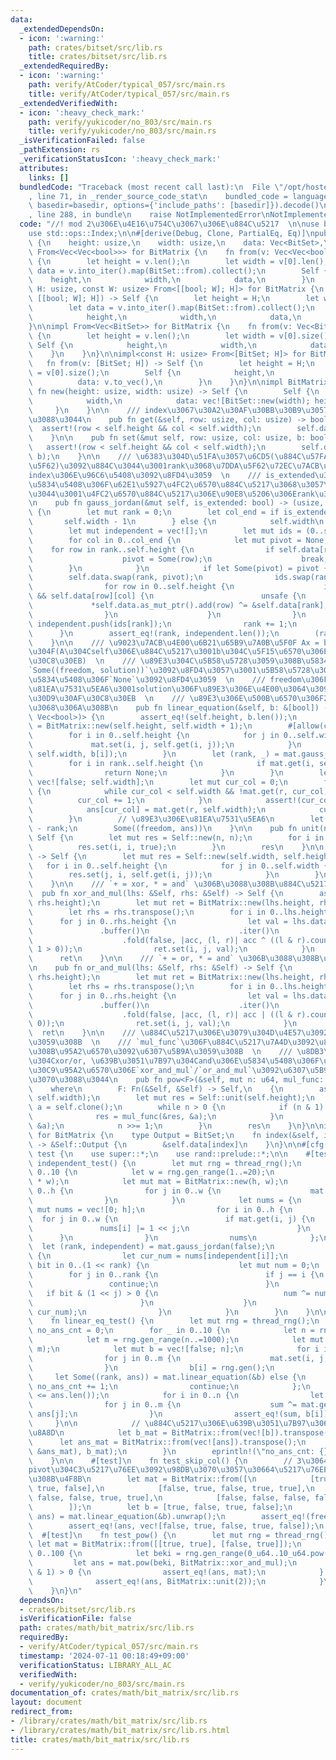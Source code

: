 ```yaml
---
data:
  _extendedDependsOn:
  - icon: ':warning:'
    path: crates/bitset/src/lib.rs
    title: crates/bitset/src/lib.rs
  _extendedRequiredBy:
  - icon: ':warning:'
    path: verify/AtCoder/typical_057/src/main.rs
    title: verify/AtCoder/typical_057/src/main.rs
  _extendedVerifiedWith:
  - icon: ':heavy_check_mark:'
    path: verify/yukicoder/no_803/src/main.rs
    title: verify/yukicoder/no_803/src/main.rs
  _isVerificationFailed: false
  _pathExtension: rs
  _verificationStatusIcon: ':heavy_check_mark:'
  attributes:
    links: []
  bundledCode: "Traceback (most recent call last):\n  File \"/opt/hostedtoolcache/Python/3.10.14/x64/lib/python3.10/site-packages/onlinejudge_verify/documentation/build.py\"\
    , line 71, in _render_source_code_stat\n    bundled_code = language.bundle(stat.path,\
    \ basedir=basedir, options={'include_paths': [basedir]}).decode()\n  File \"/opt/hostedtoolcache/Python/3.10.14/x64/lib/python3.10/site-packages/onlinejudge_verify/languages/rust.py\"\
    , line 288, in bundle\n    raise NotImplementedError\nNotImplementedError\n"
  code: "//! mod 2\u306E\u4E16\u754C\u3067\u306E\u884C\u5217  \n\nuse bitset::BitSet;\n\
    use std::ops::Index;\n\n#[derive(Debug, Clone, PartialEq, Eq)]\npub struct BitMatrix\
    \ {\n    height: usize,\n    width: usize,\n    data: Vec<BitSet>,\n}\n\nimpl\
    \ From<Vec<Vec<bool>>> for BitMatrix {\n    fn from(v: Vec<Vec<bool>>) -> Self\
    \ {\n        let height = v.len();\n        let width = v[0].len();\n        let\
    \ data = v.into_iter().map(BitSet::from).collect();\n        Self {\n        \
    \    height,\n            width,\n            data,\n        }\n    }\n}\n\nimpl<const\
    \ H: usize, const W: usize> From<[[bool; W]; H]> for BitMatrix {\n    fn from(v:\
    \ [[bool; W]; H]) -> Self {\n        let height = H;\n        let width = W;\n\
    \        let data = v.into_iter().map(BitSet::from).collect();\n        Self {\n\
    \            height,\n            width,\n            data,\n        }\n    }\n\
    }\n\nimpl From<Vec<BitSet>> for BitMatrix {\n    fn from(v: Vec<BitSet>) -> Self\
    \ {\n        let height = v.len();\n        let width = v[0].size();\n       \
    \ Self {\n            height,\n            width,\n            data: v,\n    \
    \    }\n    }\n}\n\nimpl<const H: usize> From<[BitSet; H]> for BitMatrix {\n \
    \   fn from(v: [BitSet; H]) -> Self {\n        let height = H;\n        let width\
    \ = v[0].size();\n        Self {\n            height,\n            width,\n  \
    \          data: v.to_vec(),\n        }\n    }\n}\n\nimpl BitMatrix {\n    pub\
    \ fn new(height: usize, width: usize) -> Self {\n        Self {\n            height,\n\
    \            width,\n            data: vec![BitSet::new(width); height],\n   \
    \     }\n    }\n\n    /// index\u3067\u30A2\u30AF\u30BB\u30B9\u3057\u3066\u3082\
    \u3088\u3044\n    pub fn get(&self, row: usize, col: usize) -> bool {\n      \
    \  assert!(row < self.height && col < self.width);\n        self.data[row][col]\n\
    \    }\n\n    pub fn set(&mut self, row: usize, col: usize, b: bool) {\n     \
    \   assert!(row < self.height && col < self.width);\n        self.data[row].set(col,\
    \ b);\n    }\n\n    /// \u6383\u304D\u51FA\u3057\u6CD5(\u884C\u57FA\u672C\u5909\
    \u5F62)\u3092\u884C\u3044\u3001rank\u3068\u7DDA\u5F62\u72EC\u7ACB\u306A\u884C\u306E\
    index\u306E\u96C6\u5408\u3092\u8FD4\u3059  \n    /// is_extended\u304Ctrue\u306E\
    \u5834\u5408\u306F\u62E1\u5927\u4FC2\u6570\u884C\u5217\u3068\u3057\u3066\u6271\
    \u3044\u3001\u4FC2\u6570\u884C\u5217\u306E\u90E8\u5206\u306Erank\u3092\u8FD4\u3059\
    \n    pub fn gauss_jordan(&mut self, is_extended: bool) -> (usize, Vec<usize>)\
    \ {\n        let mut rank = 0;\n        let col_end = if is_extended {\n     \
    \       self.width - 1\n        } else {\n            self.width\n        };\n\
    \        let mut independent = vec![];\n        let mut ids = (0..self.height).collect::<Vec<_>>();\n\
    \        for col in 0..col_end {\n            let mut pivot = None;\n        \
    \    for row in rank..self.height {\n                if self.data[row][col] {\n\
    \                    pivot = Some(row);\n                    break;\n        \
    \        }\n            }\n            if let Some(pivot) = pivot {\n        \
    \        self.data.swap(rank, pivot);\n                ids.swap(rank, pivot);\n\
    \                for row in 0..self.height {\n                    if row != rank\
    \ && self.data[row][col] {\n                        unsafe {\n               \
    \             *self.data.as_mut_ptr().add(row) ^= &self.data[rank];\n        \
    \                }\n                    }\n                }\n               \
    \ independent.push(ids[rank]);\n                rank += 1;\n            }\n  \
    \      }\n        assert_eq!(rank, independent.len());\n        (rank, independent)\n\
    \    }\n\n    /// \u9023\u7ACB\u4E00\u6B21\u65B9\u7A0B\u5F0F Ax = b\u3092\u89E3\
    \u304F(A\u304Cself\u306E\u884C\u5217\u3001b\u304C\u5F15\u6570\u306E\u30D9\u30AF\
    \u30C8\u30EB)  \n    /// \u89E3\u304C\u5B58\u5728\u3059\u308B\u5834\u5408\u306F\
    `Some((freedom, solution))`\u3092\u8FD4\u3057\u3001\u5B58\u5728\u3057\u306A\u3044\
    \u5834\u5408\u306F`None`\u3092\u8FD4\u3059  \n    /// freedom\u306F\u89E3\u306E\
    \u81EA\u7531\u5EA6\u3001solution\u306F\u89E3\u306E\u4E00\u3064\u3092\u8868\u3059\
    \u30D9\u30AF\u30C8\u30EB  \n    /// \u89E3\u306E\u500B\u6570\u306F2^freedom\u500B\
    \u3068\u306A\u308B\n    pub fn linear_equation(&self, b: &[bool]) -> Option<(usize,\
    \ Vec<bool>)> {\n        assert_eq!(self.height, b.len());\n        let mut mat\
    \ = BitMatrix::new(self.height, self.width + 1);\n        #[allow(clippy::needless_range_loop)]\n\
    \        for i in 0..self.height {\n            for j in 0..self.width {\n   \
    \             mat.set(i, j, self.get(i, j));\n            }\n            mat.set(i,\
    \ self.width, b[i]);\n        }\n        let (rank, _) = mat.gauss_jordan(true);\n\
    \        for i in rank..self.height {\n            if mat.get(i, self.width) {\n\
    \                return None;\n            }\n        }\n        let mut ans =\
    \ vec![false; self.width];\n        let mut cur_col = 0;\n        for r in 0..rank\
    \ {\n            while cur_col < self.width && !mat.get(r, cur_col) {\n      \
    \          cur_col += 1;\n            }\n            assert!(cur_col < self.width);\n\
    \            ans[cur_col] = mat.get(r, self.width);\n            cur_col += 1;\n\
    \        }\n        // \u89E3\u306E\u81EA\u7531\u5EA6\n        let freedom = self.width\
    \ - rank;\n        Some((freedom, ans))\n    }\n\n    pub fn unit(n: usize) ->\
    \ Self {\n        let mut res = Self::new(n, n);\n        for i in 0..n {\n  \
    \          res.set(i, i, true);\n        }\n        res\n    }\n\n    pub fn transpose(&self)\
    \ -> Self {\n        let mut res = Self::new(self.width, self.height);\n     \
    \   for i in 0..self.height {\n            for j in 0..self.width {\n        \
    \        res.set(j, i, self.get(i, j));\n            }\n        }\n        res\n\
    \    }\n\n    /// `+ = xor, * = and` \u306B\u3088\u308B\u884C\u5217\u7A4D\n  \
    \  pub fn xor_and_mul(lhs: &Self, rhs: &Self) -> Self {\n        assert_eq!(lhs.width,\
    \ rhs.height);\n        let mut ret = BitMatrix::new(lhs.height, rhs.width);\n\
    \        let rhs = rhs.transpose();\n        for i in 0..lhs.height {\n      \
    \      for j in 0..rhs.height {\n                let val = lhs.data[i]\n     \
    \               .buffer()\n                    .iter()\n                    .zip(rhs.data[j].buffer())\n\
    \                    .fold(false, |acc, (l, r)| acc ^ ((l & r).count_ones() &\
    \ 1 > 0));\n                ret.set(i, j, val);\n            }\n        }\n  \
    \      ret\n    }\n\n    /// `+ = or, * = and` \u306B\u3088\u308B\u884C\u5217\u7A4D\
    \n    pub fn or_and_mul(lhs: &Self, rhs: &Self) -> Self {\n        assert_eq!(lhs.width,\
    \ rhs.height);\n        let mut ret = BitMatrix::new(lhs.height, rhs.width);\n\
    \        let rhs = rhs.transpose();\n        for i in 0..lhs.height {\n      \
    \      for j in 0..rhs.height {\n                let val = lhs.data[i]\n     \
    \               .buffer()\n                    .iter()\n                    .zip(rhs.data[j].buffer())\n\
    \                    .fold(false, |acc, (l, r)| acc | ((l & r).count_ones() >\
    \ 0));\n                ret.set(i, j, val);\n            }\n        }\n      \
    \  ret\n    }\n\n    /// \u884C\u5217\u306E\u3079\u304D\u4E57\u3092\u8A08\u7B97\
    \u3059\u308B  \n    /// `mul_func`\u306F\u884C\u5217\u7A4D\u3092\u8A08\u7B97\u3059\
    \u308B\u95A2\u6570\u3092\u6307\u5B9A\u3059\u308B  \n    /// \u8DB3\u3057\u7B97\
    \u304Cxor/or, \u639B\u3051\u7B97\u304Cand\u306E\u5834\u5408\u306F\u30E1\u30BD\u30C3\
    \u30C9\u95A2\u6570\u306E`xor_and_mul`/`or_and_mul`\u3092\u6307\u5B9A\u3059\u308C\
    \u3070\u3088\u3044\n    pub fn pow<F>(&self, mut n: u64, mul_func: F) -> Self\n\
    \    where\n        F: Fn(&Self, &Self) -> Self,\n    {\n        assert_eq!(self.height,\
    \ self.width);\n        let mut res = Self::unit(self.height);\n        let mut\
    \ a = self.clone();\n        while n > 0 {\n            if (n & 1) == 1 {\n  \
    \              res = mul_func(&res, &a);\n            }\n            a = mul_func(&a,\
    \ &a);\n            n >>= 1;\n        }\n        res\n    }\n}\n\nimpl Index<usize>\
    \ for BitMatrix {\n    type Output = BitSet;\n    fn index(&self, index: usize)\
    \ -> &Self::Output {\n        &self.data[index]\n    }\n}\n\n#[cfg(test)]\nmod\
    \ test {\n    use super::*;\n    use rand::prelude::*;\n\n    #[test]\n    fn\
    \ independent_test() {\n        let mut rng = thread_rng();\n        for _ in\
    \ 0..10 {\n            let w = rng.gen_range(1..=20);\n            let h = rng.gen_range(w..=3\
    \ * w);\n            let mut mat = BitMatrix::new(h, w);\n            for i in\
    \ 0..h {\n                for j in 0..w {\n                    mat.set(i, j, rng.gen());\n\
    \                }\n            }\n            let nums = {\n                let\
    \ mut nums = vec![0; h];\n                for i in 0..h {\n                  \
    \  for j in 0..w {\n                        if mat.get(i, j) {\n             \
    \               nums[i] |= 1 << j;\n                        }\n              \
    \      }\n                }\n                nums\n            };\n          \
    \  let (rank, independent) = mat.gauss_jordan(false);\n            for i in 0..rank\
    \ {\n                let cur_num = nums[independent[i]];\n                for\
    \ bit in 0..(1 << rank) {\n                    let mut num = 0;\n            \
    \        for j in 0..rank {\n                        if j == i {\n           \
    \                 continue;\n                        }\n                     \
    \   if bit & (1 << j) > 0 {\n                            num ^= nums[independent[j]];\n\
    \                        }\n                    }\n                    assert_ne!(num,\
    \ cur_num);\n                }\n            }\n        }\n    }\n\n    #[test]\n\
    \    fn linear_eq_test() {\n        let mut rng = thread_rng();\n        let mut\
    \ no_ans_cnt = 0;\n        for _ in 0..10 {\n            let n = rng.gen_range(1..=1000);\n\
    \            let m = rng.gen_range(n..=1000);\n            let mut mat = BitMatrix::new(n,\
    \ m);\n            let mut b = vec![false; n];\n            for i in 0..n {\n\
    \                for j in 0..m {\n                    mat.set(i, j, rng.gen());\n\
    \                }\n                b[i] = rng.gen();\n            }\n       \
    \     let Some((rank, ans)) = mat.linear_equation(&b) else {\n               \
    \ no_ans_cnt += 1;\n                continue;\n            };\n            assert!(rank\
    \ <= ans.len());\n            for i in 0..n {\n                let mut sum = false;\n\
    \                for j in 0..m {\n                    sum ^= mat.get(i, j) &&\
    \ ans[j];\n                }\n                assert_eq!(sum, b[i]);\n       \
    \     }\n\n            // \u884C\u5217\u306E\u639B\u3051\u7B97\u3067\u3082\u78BA\
    \u8A8D\n            let b_mat = BitMatrix::from(vec![b]).transpose();\n      \
    \      let ans_mat = BitMatrix::from(vec![ans]).transpose();\n            assert_eq!(BitMatrix::xor_and_mul(&mat,\
    \ &ans_mat), b_mat);\n        }\n        eprintln!(\"no_ans_cnt: {}\", no_ans_cnt);\n\
    \    }\n\n    #[test]\n    fn test_skip_col() {\n        // 3\u3064\u3081\u306E\
    pivot\u304C3\u5217\u76EE\u3092\u98DB\u3070\u3057\u30664\u5217\u76EE\u306B\u304F\
    \u308B\u4F8B\n        let mat = BitMatrix::from([\n            [true, false, true,\
    \ true, false],\n            [false, true, false, true, true],\n            [false,\
    \ false, false, true, true],\n            [false, false, false, false, true],\n\
    \        ]);\n        let b = [true, false, true, false];\n        let (freedom,\
    \ ans) = mat.linear_equation(&b).unwrap();\n        assert_eq!(freedom, 1);\n\
    \        assert_eq!(ans, vec![false, true, false, true, false]);\n    }\n\n  \
    \  #[test]\n    fn test_pow() {\n        let mut rng = thread_rng();\n       \
    \ let mat = BitMatrix::from([[true, true], [false, true]]);\n        for _ in\
    \ 0..100 {\n            let beki = rng.gen_range(0_u64..10_u64.pow(18));\n   \
    \         let ans = mat.pow(beki, BitMatrix::xor_and_mul);\n            if (beki\
    \ & 1) > 0 {\n                assert_eq!(ans, mat);\n            } else {\n  \
    \              assert_eq!(ans, BitMatrix::unit(2));\n            }\n        }\n\
    \    }\n}\n"
  dependsOn:
  - crates/bitset/src/lib.rs
  isVerificationFile: false
  path: crates/math/bit_matrix/src/lib.rs
  requiredBy:
  - verify/AtCoder/typical_057/src/main.rs
  timestamp: '2024-07-11 00:18:49+09:00'
  verificationStatus: LIBRARY_ALL_AC
  verifiedWith:
  - verify/yukicoder/no_803/src/main.rs
documentation_of: crates/math/bit_matrix/src/lib.rs
layout: document
redirect_from:
- /library/crates/math/bit_matrix/src/lib.rs
- /library/crates/math/bit_matrix/src/lib.rs.html
title: crates/math/bit_matrix/src/lib.rs
---
```

